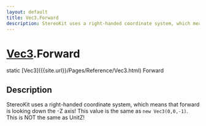 ```yaml
---
layout: default
title: Vec3.Forward
description: StereoKit uses a right-handed coordinate system, which means that forward is looking down the -Z axis! This value is the same as new Vec3(0,0,-1). This is NOT the same as UnitZ!
---
```

# [Vec3]({{site.url}}/Pages/Reference/Vec3.html).Forward

<div class='signature' markdown='1'>
static [Vec3]({{site.url}}/Pages/Reference/Vec3.html) Forward
</div>

## Description
StereoKit uses a right-handed coordinate system, which
means that forward is looking down the -Z axis! This value is the
same as `new Vec3(0,0,-1)`. This is NOT the same as UnitZ!

